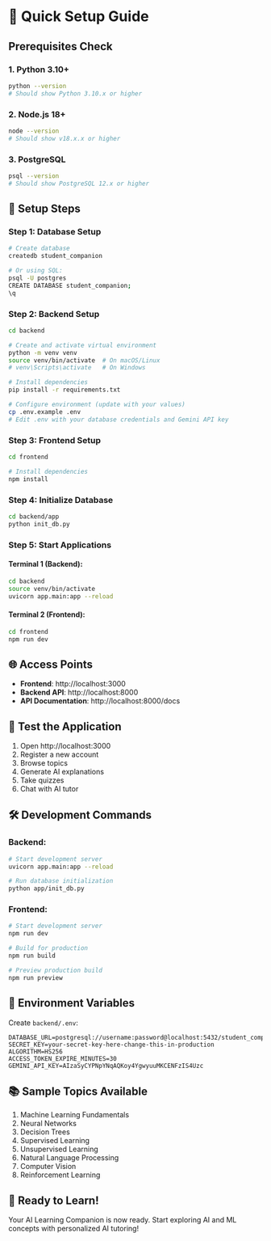 # 🚀 Quick Setup Guide

## Prerequisites Check

### 1. Python 3.10+

```bash
python --version
# Should show Python 3.10.x or higher
```

### 2. Node.js 18+

```bash
node --version
# Should show v18.x.x or higher
```

### 3. PostgreSQL

```bash
psql --version
# Should show PostgreSQL 12.x or higher
```

## 🔧 Setup Steps

### Step 1: Database Setup

```bash
# Create database
createdb student_companion

# Or using SQL:
psql -U postgres
CREATE DATABASE student_companion;
\q
```

### Step 2: Backend Setup

```bash
cd backend

# Create and activate virtual environment
python -m venv venv
source venv/bin/activate  # On macOS/Linux
# venv\Scripts\activate   # On Windows

# Install dependencies
pip install -r requirements.txt

# Configure environment (update with your values)
cp .env.example .env
# Edit .env with your database credentials and Gemini API key
```

### Step 3: Frontend Setup

```bash
cd frontend

# Install dependencies
npm install
```

### Step 4: Initialize Database

```bash
cd backend/app
python init_db.py
```

### Step 5: Start Applications

#### Terminal 1 (Backend):

```bash
cd backend
source venv/bin/activate
uvicorn app.main:app --reload
```

#### Terminal 2 (Frontend):

```bash
cd frontend
npm run dev
```

## 🌐 Access Points

- **Frontend**: http://localhost:3000
- **Backend API**: http://localhost:8000
- **API Documentation**: http://localhost:8000/docs

## 🎯 Test the Application

1. Open http://localhost:3000
2. Register a new account
3. Browse topics
4. Generate AI explanations
5. Take quizzes
6. Chat with AI tutor

## 🛠️ Development Commands

### Backend:

```bash
# Start development server
uvicorn app.main:app --reload

# Run database initialization
python app/init_db.py
```

### Frontend:

```bash
# Start development server
npm run dev

# Build for production
npm run build

# Preview production build
npm run preview
```

## 🔑 Environment Variables

Create `backend/.env`:

```env
DATABASE_URL=postgresql://username:password@localhost:5432/student_companion
SECRET_KEY=your-secret-key-here-change-this-in-production
ALGORITHM=HS256
ACCESS_TOKEN_EXPIRE_MINUTES=30
GEMINI_API_KEY=AIzaSyCYPNpYNqAQKoy4YgwyuuMKCENFzIS4Uzc
```

## 📚 Sample Topics Available

1. Machine Learning Fundamentals
2. Neural Networks
3. Decision Trees
4. Supervised Learning
5. Unsupervised Learning
6. Natural Language Processing
7. Computer Vision
8. Reinforcement Learning

## 🎉 Ready to Learn!

Your AI Learning Companion is now ready. Start exploring AI and ML concepts with personalized AI tutoring!
